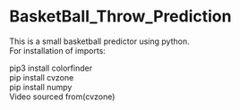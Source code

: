 # BasketBall_Throw_Prediction
This is a small basketball predictor using python.\
For installation of imports:

pip3 install colorfinder\
pip install cvzone\
pip install numpy\
Video sourced from(cvzone)
